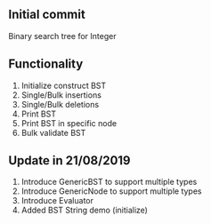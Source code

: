 Initial commit
-
Binary search tree for Integer

Functionality
-
1. Initialize construct BST
2. Single/Bulk insertions
3. Single/Bulk deletions
4. Print BST
5. Print BST in specific node
6. Bulk validate BST

Update in 21/08/2019
-
1. Introduce GenericBST to support multiple types
2. Introduce GenericNode to support multiple types
3. Introduce Evaluator
4. Added BST String demo (initialize)


